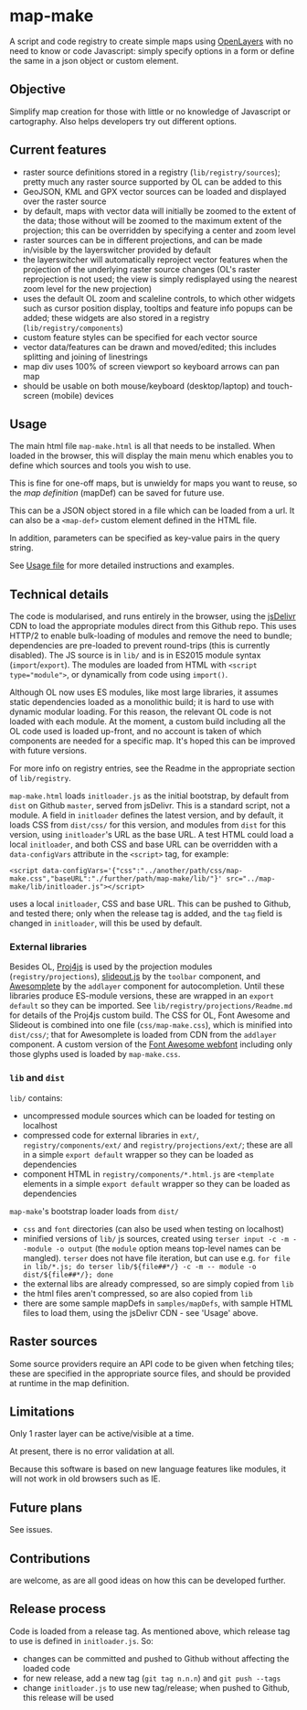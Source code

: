 # map-make

A script and code registry to create simple maps using [OpenLayers](http://www.openlayers.org) with no need to know or code Javascript: simply specify options in a form or define the same in a json object or custom element.

## Objective

Simplify map creation for those with little or no knowledge of Javascript or cartography.
Also helps developers try out different options.

## Current features

- raster source definitions stored in a registry (`lib/registry/sources`); pretty much any raster source supported by OL can be added to this
- GeoJSON, KML and GPX vector sources can be loaded and displayed over the raster source
- by default, maps with vector data will initially be zoomed to the extent of the data;
  those without will be zoomed to the maximum extent of the projection;
  this can be overridden by specifying a center and zoom level
- raster sources can be in different projections, and can be made in/visible by the layerswitcher provided by default
- the layerswitcher will automatically reproject vector features when the projection of the underlying raster source changes (OL's raster reprojection is not used; the view is simply redisplayed using the nearest zoom level for the new projection)
- uses the default OL zoom and scaleline controls, to which other widgets such as cursor position display, tooltips and feature info popups can be added; these widgets are also stored in a registry (`lib/registry/components`)
- custom feature styles can be specified for each vector source
- vector data/features can be drawn and moved/edited; this includes splitting and joining of linestrings
- map div uses 100% of screen viewport so keyboard arrows can pan map
- should be usable on both mouse/keyboard (desktop/laptop) and touch-screen (mobile) devices

## Usage

The main html file `map-make.html` is all that needs to be installed. When loaded in the browser, this will display the main menu which enables you to define which sources and tools you wish to use.

This is fine for one-off maps, but is unwieldy for maps you want to reuse, so the *map definition* (mapDef) can be saved for future use.

This can be a JSON object stored in a file which can be loaded from a url. It can also be a `<map-def>` custom element defined in the HTML file.

In addition, parameters can be specified as key-value pairs in the query string.

See [Usage file](usage.md) for more detailed instructions and examples.

## Technical details

The code is modularised, and runs entirely in the browser, using the [jsDelivr](https://cdn.jsdelivr.net/) CDN to load the appropriate modules direct from this Github repo. This uses HTTP/2 to enable bulk-loading of modules and remove the need to bundle; dependencies are pre-loaded to prevent round-trips (this is currently disabled). The JS source is in `lib/` and is in ES2015 module syntax (`import`/`export`). The modules are loaded from HTML with `<script type="module">`, or dynamically from code using `import()`.

Although OL now uses ES modules, like most large libraries, it assumes static dependencies loaded as a monolithic build; it is hard to use with dynamic modular loading. For this reason, the relevant OL code is not loaded with each module. At the moment, a custom build including all the OL code used is loaded up-front, and no account is taken of which components are needed for a specific map. It's hoped this can be improved with future versions.

For more info on registry entries, see the Readme in the appropriate section of `lib/registry`.

`map-make.html` loads `initloader.js` as the initial bootstrap, by default from `dist` on Github `master`, served from jsDelivr. This is a standard script, not a module. A field in `initloader` defines the latest version, and by default, it loads CSS from `dist/css/` for this version, and modules from `dist` for this version, using `initloader`'s URL as the base URL. A test HTML could load a local `initloader`, and both CSS and base URL can be overridden with a `data-configVars` attribute in the `<script>` tag, for example:

    <script data-configVars='{"css":"../another/path/css/map-make.css","baseURL":"./further/path/map-make/lib/"}' src="../map-make/lib/initloader.js"></script>

uses a local `initloader`, CSS and base URL. This can be pushed to Github, and tested there; only when the release tag is added, and the `tag` field is changed in `initloader`, will this be used by default.

### External libraries
Besides OL, [Proj4js](http://proj4js.org/) is used by the projection modules (`registry/projections`), [slideout.js](https://mango.github.io/slideout/) by the `toolbar` component, and [Awesomplete](https://leaverou.github.io/awesomplete/) by the `addlayer` component for autocompletion. Until these libraries produce ES-module versions, these are wrapped in an `export default` so they can be imported. See `lib/registry/projections/Readme.md` for details of the Proj4js custom build. The CSS for OL, Font Awesome and Slideout is combined into one file (`css/map-make.css`), which is minified into `dist/css/`; that for Awesomplete is loaded from CDN from the `addlayer` component. A custom version of the [Font Awesome webfont](http://fontawesome.io/) including only those glyphs used is loaded by `map-make.css`.

### `lib` and `dist`
`lib/` contains:
* uncompressed module sources which can be loaded for testing on localhost
* compressed code for external libraries in `ext/`, `registry/components/ext/` and `registry/projections/ext/`; these are all in a simple `export default` wrapper so they can be loaded as dependencies
* component HTML in `registry/components/*.html.js` are `<template` elements in a simple `export default` wrapper so they can be loaded as dependencies

`map-make`'s bootstrap loader loads from `dist/`
* `css` and `font` directories (can also be used when testing on localhost)
* minified versions of `lib/` js sources, created using `terser input -c -m --module -o output` (the `module` option means top-level names can be mangled). `terser` does not have file iteration, but can use e.g. `for file in lib/*.js; do terser lib/${file##*/} -c -m --
module -o dist/${file##*/}; done`
* the external libs are already compressed, so are simply copied from `lib`
* the html files aren't compressed, so are also copied from `lib`
* there are some sample mapDefs in `samples/mapDefs`, with sample HTML files to load them, using the jsDelivr CDN - see 'Usage' above.

## Raster sources
Some source providers require an API code to be given when fetching tiles; these are specified in the appropriate source files, and should be provided at runtime in the map definition.

## Limitations

Only 1 raster layer can be active/visible at a time.

At present, there is no error validation at all.

Because this software is based on new language features like modules, it will not work in old browsers such as IE.

## Future plans

See issues.

## Contributions

are welcome, as are all good ideas on how this can be developed further.

## Release process
Code is loaded from a release tag. As mentioned above, which release tag to use is defined in `initloader.js`. So:
- changes can be committed and pushed to Github without affecting the loaded code
- for new release, add a new tag (`git tag n.n.n`) and `git push --tags`
- change `initloader.js` to use new tag/release; when pushed to Github, this release will be used

